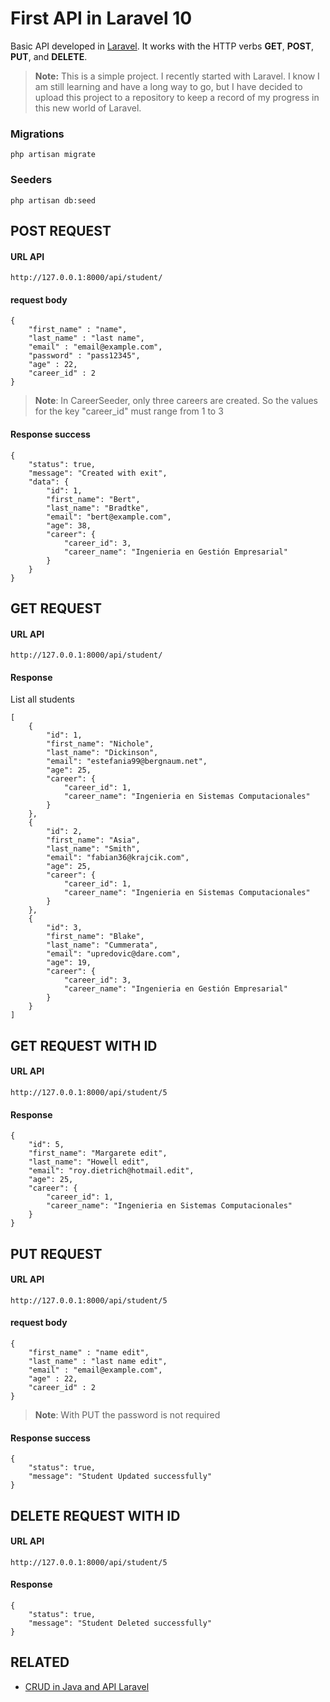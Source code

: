 # First API in Laravel 10

Basic API developed in [Laravel](https://github.com/laravel/framework "Laravel"). It works with the HTTP verbs **GET**, **POST**, **PUT**, and **DELETE**.

> **Note:** This is a simple project. I recently started with Laravel. I know I am still learning and have a long way to go, but I have decided to upload this project to a repository to keep a record of my progress in this new world of Laravel.

### Migrations

`php artisan migrate`

### Seeders

`php artisan db:seed`

## POST REQUEST

#### URL API

`http://127.0.0.1:8000/api/student/`

#### request body

    {
        "first_name" : "name",
        "last_name" : "last name",
        "email" : "email@example.com",
        "password" : "pass12345",
        "age" : 22,
        "career_id" : 2
    }

> **Note**: In CareerSeeder, only three careers are created. So the values for the key "career_id" must range from 1 to 3

#### Response success

    {
        "status": true,
        "message": "Created with exit",
        "data": {
            "id": 1,
            "first_name": "Bert",
            "last_name": "Bradtke",
            "email": "bert@example.com",
            "age": 38,
            "career": {
                "career_id": 3,
                "career_name": "Ingenieria en Gestión Empresarial"
            }
        }
    }

## GET REQUEST

#### URL API

`http://127.0.0.1:8000/api/student/`

#### Response

<p>List all students</p>

    [
        {
            "id": 1,
            "first_name": "Nichole",
            "last_name": "Dickinson",
            "email": "estefania99@bergnaum.net",
            "age": 25,
            "career": {
                "career_id": 1,
                "career_name": "Ingenieria en Sistemas Computacionales"
            }
        },
        {
            "id": 2,
            "first_name": "Asia",
            "last_name": "Smith",
            "email": "fabian36@krajcik.com",
            "age": 25,
            "career": {
                "career_id": 1,
                "career_name": "Ingenieria en Sistemas Computacionales"
            }
        },
        {
            "id": 3,
            "first_name": "Blake",
            "last_name": "Cummerata",
            "email": "upredovic@dare.com",
            "age": 19,
            "career": {
                "career_id": 3,
                "career_name": "Ingenieria en Gestión Empresarial"
            }
        }
    ]

## GET REQUEST WITH ID

#### URL API

`http://127.0.0.1:8000/api/student/5`

#### Response

	{
        "id": 5,
        "first_name": "Margarete edit",
        "last_name": "Howell edit",
        "email": "roy.dietrich@hotmail.edit",
        "age": 25,
        "career": {
            "career_id": 1,
            "career_name": "Ingenieria en Sistemas Computacionales"
        }
	}

## PUT REQUEST

#### URL API

`http://127.0.0.1:8000/api/student/5`

#### request body

	{
        "first_name" : "name edit",
        "last_name" : "last name edit",
        "email" : "email@example.com",
        "age" : 22,
        "career_id" : 2
	}

> **Note**: With PUT the password is not required

#### Response success

	{
        "status": true,
        "message": "Student Updated successfully"
	}

## DELETE REQUEST WITH ID

#### URL API

`http://127.0.0.1:8000/api/student/5`

#### Response

	{
        "status": true,
        "message": "Student Deleted successfully"
	}

## RELATED

- [CRUD in Java and API Laravel](https://github.com/HLBrandon/crud-java-api-laravel10 "CRUD in Java and API Laravel")